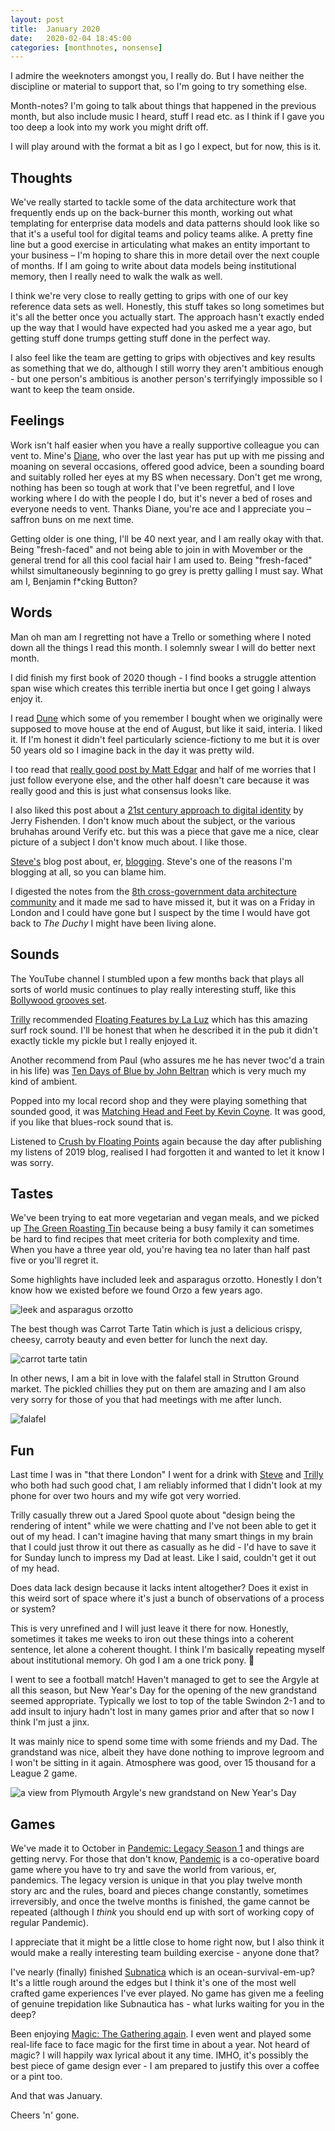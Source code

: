 ```yaml
---
layout: post
title:  January 2020
date:   2020-02-04 18:45:00
categories: [monthnotes, nonsense]
---
```


I admire the weeknoters amongst you, I really do. But I have neither the discipline or material to support that, so I'm going to try something else.

Month-notes? I'm going to talk about things that happened in the previous month, but also include music I heard, stuff I read etc. as I think if I gave you too deep a look into my work you might drift off.

I will play around with the format a bit as I go I expect, but for now, this is it.

## Thoughts
We've really started to tackle some of the data architecture work that frequently ends up on the back-burner this month, working out what templating for enterprise data models and data patterns should look like so that it's a useful tool for digital teams and policy teams alike. A pretty fine line but a good exercise in articulating what makes an entity important to your business – I'm hoping to share this in more detail over the next couple of months. If I am going to write about data models being institutional memory, then I really need to walk the walk as well.

I think we're very close to really getting to grips with one of our key reference data sets as well. Honestly, this stuff takes so long sometimes but it's all the better once you actually start. The approach hasn't exactly ended up the way that I would have expected had you asked me a year ago, but getting stuff done trumps getting stuff done in the perfect way.

I also feel like the team are getting to grips with objectives and key results as something that we do, although I still worry they aren't ambitious enough - but one person's ambitious is another person's terrifyingly impossible so I want to keep the team onside.

## Feelings
Work isn't half easier when you have a really supportive colleague you can vent to. Mine's [Diane](https://twitter.com/dianejaybee), who over the last year has put up with me pissing and moaning on several occasions, offered good advice, been a sounding board and suitably rolled her eyes at my BS when necessary. Don't get me wrong, nothing has been so tough at work that I've been regretful, and I love working where I do with the people I do, but it's never a bed of roses and everyone needs to vent. Thanks Diane, you're ace and I appreciate you – saffron buns on me next time.

Getting older is one thing, I'll be 40 next year, and I am really okay with that. Being "fresh-faced" and not being able to join in with Movember or the general trend for all this cool facial hair I am used to. Being "fresh-faced" whilst simultaneously beginning to go grey is pretty galling I must say. What am I, Benjamin f*cking Button?

## Words
Man oh man am I regretting not have a Trello or something where I noted down all the things I read this month. I solemnly swear I will do better next month.

I did finish my first book of 2020 though - I find books a struggle attention span wise which creates this terrible inertia but once I get going I always enjoy it.

I read [Dune](https://en.wikipedia.org/wiki/Dune_(novel)) which some of you remember I bought when we originally were supposed to move house at the end of August, but like it said, interia. I liked it. If I'm honest it didn't feel particularly science-fictiony to me but it is over 50 years old so I imagine back in the day it was pretty wild.

I too read that [really good post by Matt Edgar](https://blog.mattedgar.com/2020/01/27/delivering-digital-service-this-much-i-have-learned/) and half of me worries that I just follow everyone else, and the other half doesn't care because it was really good and this is just what consensus looks like.

I also liked this post about a [21st century approach to digital identity](https://www.computerweekly.com/opinion/Implementing-a-21st-century-approach-to-digital-identity) by Jerry Fishenden. I don't know much about the subject, or the various bruhahas around Verify etc. but this was a piece that gave me a nice, clear picture of a subject I don't know much about. I like those.

[Steve's](https://twitter.com/stevenjmesser) blog post about, er, [blogging](https://visitmy.website/2020/01/25/blogging-working-open/). Steve's one of the reasons I'm blogging at all, so you can blame him.

I digested the notes from the [8th cross-government data architecture community](https://dataarchitecture.blog.gov.uk/2020/01/31/update-from-the-data-architecture-community-january-2020/) and it made me sad to have missed it, but it was on a Friday in London and I could have gone but I suspect by the time I would have got back to _The Duchy_ I might have been living alone.

## Sounds
The YouTube channel I stumbled upon a few months back that plays all sorts of world music continues to play really interesting stuff, like this [Bollywood grooves set](https://www.youtube.com/watch?v=c4SxNIuRSQM).

[Trilly](https://twitter.com/TrillyC) recommended [Floating Features by La Luz](https://www.youtube.com/playlist?list=OLAK5uy_nLb53kacZx9wR5qjxiWuXoKn-lI1p6vsw) which has this amazing surf rock sound. I'll be honest that when he described it in the pub it didn't exactly tickle my pickle but I really enjoyed it.

Another recommend from Paul (who assures me he has never twoc'd a train in his life) was [Ten Days of Blue by John Beltran](https://www.youtube.com/watch?v=7TU_APlC1EM) which is very much my kind of ambient.

Popped into my local record shop and they were playing something that sounded good, it was [Matching Head and Feet by Kevin Coyne](https://www.youtube.com/playlist?list=OLAK5uy_mjYV0ga1evNCbvlw3wnk2nnDhC1AZmOIc). It was good, if you like that blues-rock sound that is.

Listened to [Crush by Floating Points](https://www.youtube.com/watch?v=hq6w-sPMnJE) again because the day after publishing my listens of 2019 blog, realised I had forgotten it and wanted to let it know I was sorry.

## Tastes
We've been trying to eat more vegetarian and vegan meals, and we picked up [The Green Roasting Tin](https://thehappyfoodie.co.uk/books/the-green-roasting-tin) because being a busy family it can sometimes be hard to find recipes that meet criteria for both complexity and time. When you have a three year old, you're having tea no later than half past five or you'll regret it.

Some highlights have included leek and asparagus orzotto. Honestly I don't know how we existed before we found Orzo a few years ago.

![leek and asparagus orzotto](/my-wee-blog/images/orzotto.jpg)

The best though was Carrot Tarte Tatin which is just a delicious crispy, cheesy, carroty beauty and even better for lunch the next day.

![carrot tarte tatin](/my-wee-blog/images/carrot.jpg)

In other news, I am a bit in love with the falafel stall in Strutton Ground market. The pickled chillies they put on them are amazing and I am also very sorry for those of you that had meetings with me after lunch.

![falafel](/my-wee-blog/images/falafel.jpg)

## Fun
Last time I was in "that there London" I went for a drink with [Steve](https://twitter.com/stevenjmesser) and [Trilly](https://twitter.com/TrillyC) who both had such good chat, I am reliably informed that I didn't look at my phone for over two hours and my wife got very worried.

Trilly casually threw out a Jared Spool quote about "design being the rendering of intent" while we were chatting and I've not been able to get it out of my head. I can't imagine having that many smart things in my brain that I could just throw it out there as casually as he did - I'd have to save it for Sunday lunch to impress my Dad at least. Like I said, couldn't get it out of my head.

Does data lack design because it lacks intent altogether? Does it exist in this weird sort of space where it's just a bunch of observations of a process or system?

This is very unrefined and I will just leave it there for now. Honestly, sometimes it takes me weeks to iron out these things into a coherent sentence, let alone a coherent thought. I think I'm basically repeating myself about institutional memory. Oh god I am a one trick pony. 🐴

I went to see a football match! Haven't managed to get to see the Argyle at all this season, but New Year's Day for the opening of the new grandstand seemed appropriate. Typically we lost to top of the table Swindon 2-1 and to add insult to injury hadn't lost in many games prior and after that so now I think I'm just a jinx.

It was mainly nice to spend some time with some friends and my Dad. The grandstand was nice, albeit they have done nothing to improve legroom and I won't be sitting in it again. Atmosphere was good, over 15 thousand for a League 2 game.

![a view from Plymouth Argyle's new grandstand on New Year's Day](/my-wee-blog/images/argyle.jpg)

## Games
We've made it to October in [Pandemic: Legacy Season 1](https://boardgamegeek.com/boardgame/161936/pandemic-legacy-season-1) and things are getting nervy. For those that don't know, [Pandemic](https://boardgamegeek.com/boardgame/30549/pandemic) is a co-operative board game where you have to try and save the world from various, er, pandemics. The legacy version is unique in that you play twelve month story arc and the rules, board and pieces change constantly, sometimes irreversibly, and once the twelve months is finished, the game cannot be repeated (although I _think_ you should end up with sort of working copy of regular Pandemic).

I appreciate that it might be a little close to home right now, but  I also think it would make a really interesting team building exercise - anyone done that?

I've nearly (finally) finished [Subnatica](https://www.youtube.com/watch?v=Rz2SNm8VguE) which is an ocean-survival-em-up? It's a little rough around the edges but I think it's one of the most well crafted game experiences I've ever played. No game has given me a feeling of genuine trepidation like Subnautica has - what lurks waiting for you in the deep?

Been enjoying [Magic: The Gathering again](https://magic.wizards.com/en/new-to-magic). I even went and played some real-life face to face magic for the first time in about a year. Not heard of magic? I will happily wax lyrical about it any time. IMHO, it's possibly the best piece of game design ever - I am prepared to justify this over a coffee or a pint too.

And that was January.

Cheers 'n' gone.
